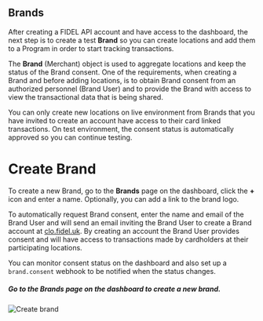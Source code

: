 ## Brands

After creating a FIDEL API account and have access to the dashboard, the next step is to create a test **Brand** so you can create locations and add them to a Program in order to start tracking transactions.

The **Brand** (Merchant) object is used to aggregate locations and keep the status of the Brand consent. One of the requirements, when creating a Brand and before adding locations, is to obtain Brand consent from an authorized personnel (Brand User) and to provide the Brand with access to view the transactional data that is being shared.

You can only create new locations on live environment from Brands that you have invited to create an account have access to their card linked transactions. On test environment, the consent status is automatically approved so you can continue testing.

# Create Brand
To create a new Brand, go to the **Brands** page on the dashboard, click the **+** icon and enter a name. Optionally, you can add a link to the brand logo.

To automatically request Brand consent, enter the name and email of the Brand User and will send an email inviting the Brand User to create a Brand account at [clo.fidel.uk](https://clo.fidel.uk). By creating an account the Brand User provides consent and will have access to transactions made by cardholders at their participating locations.

You can monitor consent status on the dashboard and also set up a `brand.consent` webhook to be notified when the status changes.

<h5>Go to the Brands page on the dashboard to create a new brand.</h5>

![Create brand](https://docs.fidel.uk/assets/images/create-brand.png "Create brand")
